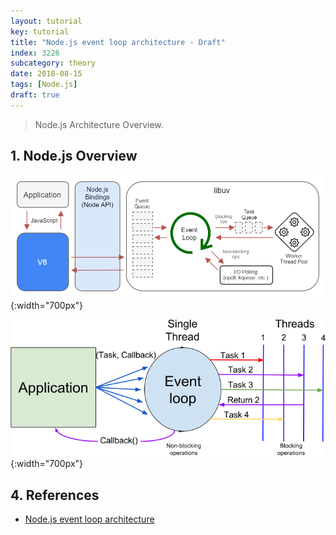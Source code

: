 ```yaml
---
layout: tutorial
key: tutorial
title: "Node.js event loop architecture - Draft"
index: 3226
subcategory: theory
date: 2018-08-15
tags: [Node.js]
draft: true
---
```


> Node.js Architecture Overview.

## 1. Node.js Overview
![image](/assets/images/devops/3226/nodejs-architecture.png){:width="700px"}

![image](/assets/images/devops/3226/nodejs-event-loop.png){:width="700px"}


## 4. References
* [Node.js event loop architecture](https://medium.com/preezma/node-js-event-loop-architecture-go-deeper-node-core-c96b4cec7aa4)
